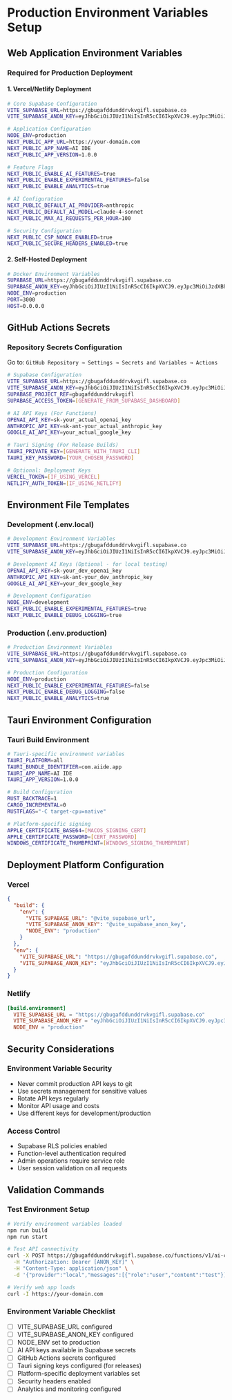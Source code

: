 # Production Environment Variables Setup

## Web Application Environment Variables

### Required for Production Deployment

#### 1. Vercel/Netlify Deployment
```bash
# Core Supabase Configuration
VITE_SUPABASE_URL=https://gbugafddunddrvkvgifl.supabase.co
VITE_SUPABASE_ANON_KEY=eyJhbGciOiJIUzI1NiIsInR5cCI6IkpXVCJ9.eyJpc3MiOiJzdXBhYmFzZSIsInJlZiI6ImdidWdhZmRkdW5kZHJ2a3ZnaWZsIiwicm9sZSI6ImFub24iLCJpYXQiOjE3MjYyMTIyNzgsImV4cCI6MjA0MTc4ODI3OH0.VXxY7Nc6QNJYfX8FU-nJF8nHtjhYX5vPGq8KnVu9X7o

# Application Configuration
NODE_ENV=production
NEXT_PUBLIC_APP_URL=https://your-domain.com
NEXT_PUBLIC_APP_NAME=AI IDE
NEXT_PUBLIC_APP_VERSION=1.0.0

# Feature Flags
NEXT_PUBLIC_ENABLE_AI_FEATURES=true
NEXT_PUBLIC_ENABLE_EXPERIMENTAL_FEATURES=false
NEXT_PUBLIC_ENABLE_ANALYTICS=true

# AI Configuration
NEXT_PUBLIC_DEFAULT_AI_PROVIDER=anthropic
NEXT_PUBLIC_DEFAULT_AI_MODEL=claude-4-sonnet
NEXT_PUBLIC_MAX_AI_REQUESTS_PER_HOUR=100

# Security Configuration
NEXT_PUBLIC_CSP_NONCE_ENABLED=true
NEXT_PUBLIC_SECURE_HEADERS_ENABLED=true
```

#### 2. Self-Hosted Deployment
```bash
# Docker Environment Variables
SUPABASE_URL=https://gbugafddunddrvkvgifl.supabase.co
SUPABASE_ANON_KEY=eyJhbGciOiJIUzI1NiIsInR5cCI6IkpXVCJ9.eyJpc3MiOiJzdXBhYmFzZSIsInJlZiI6ImdidWdhZmRkdW5kZHJ2a3ZnaWZsIiwicm9sZSI6ImFub24iLCJpYXQiOjE3MjYyMTIyNzgsImV4cCI6MjA0MTc4ODI3OH0.VXxY7Nc6QNJYfX8FU-nJF8nHtjhYX5vPGq8KnVu9X7o
NODE_ENV=production
PORT=3000
HOST=0.0.0.0
```

## GitHub Actions Secrets

### Repository Secrets Configuration
Go to: `GitHub Repository → Settings → Secrets and Variables → Actions`

```bash
# Supabase Configuration
VITE_SUPABASE_URL=https://gbugafddunddrvkvgifl.supabase.co
VITE_SUPABASE_ANON_KEY=eyJhbGciOiJIUzI1NiIsInR5cCI6IkpXVCJ9.eyJpc3MiOiJzdXBhYmFzZSIsInJlZiI6ImdidWdhZmRkdW5kZHJ2a3ZnaWZsIiwicm9sZSI6ImFub24iLCJpYXQiOjE3MjYyMTIyNzgsImV4cCI6MjA0MTc4ODI3OH0.VXxY7Nc6QNJYfX8FU-nJF8nHtjhYX5vPGq8KnVu9X7o
SUPABASE_PROJECT_REF=gbugafddunddrvkvgifl
SUPABASE_ACCESS_TOKEN=[GENERATE_FROM_SUPABASE_DASHBOARD]

# AI API Keys (For Functions)
OPENAI_API_KEY=sk-your_actual_openai_key
ANTHROPIC_API_KEY=sk-ant-your_actual_anthropic_key
GOOGLE_AI_API_KEY=your_actual_google_key

# Tauri Signing (For Release Builds)
TAURI_PRIVATE_KEY=[GENERATE_WITH_TAURI_CLI]
TAURI_KEY_PASSWORD=[YOUR_CHOSEN_PASSWORD]

# Optional: Deployment Keys
VERCEL_TOKEN=[IF_USING_VERCEL]
NETLIFY_AUTH_TOKEN=[IF_USING_NETLIFY]
```

## Environment File Templates

### Development (.env.local)
```bash
# Development Environment Variables
VITE_SUPABASE_URL=https://gbugafddunddrvkvgifl.supabase.co
VITE_SUPABASE_ANON_KEY=eyJhbGciOiJIUzI1NiIsInR5cCI6IkpXVCJ9.eyJpc3MiOiJzdXBhYmFzZSIsInJlZiI6ImdidWdhZmRkdW5kZHJ2a3ZnaWZsIiwicm9sZSI6ImFub24iLCJpYXQiOjE3MjYyMTIyNzgsImV4cCI6MjA0MTc4ODI3OH0.VXxY7Nc6QNJYfX8FU-nJF8nHtjhYX5vPGq8KnVu9X7o

# Development AI Keys (Optional - for local testing)
OPENAI_API_KEY=sk-your_dev_openai_key
ANTHROPIC_API_KEY=sk-ant-your_dev_anthropic_key
GOOGLE_AI_API_KEY=your_dev_google_key

# Development Configuration
NODE_ENV=development
NEXT_PUBLIC_ENABLE_EXPERIMENTAL_FEATURES=true
NEXT_PUBLIC_ENABLE_DEBUG_LOGGING=true
```

### Production (.env.production)
```bash
# Production Environment Variables
VITE_SUPABASE_URL=https://gbugafddunddrvkvgifl.supabase.co
VITE_SUPABASE_ANON_KEY=eyJhbGciOiJIUzI1NiIsInR5cCI6IkpXVCJ9.eyJpc3MiOiJzdXBhYmFzZSIsInJlZiI6ImdidWdhZmRkdW5kZHJ2a3ZnaWZsIiwicm9sZSI6ImFub24iLCJpYXQiOjE3MjYyMTIyNzgsImV4cCI6MjA0MTc4ODI3OH0.VXxY7Nc6QNJYfX8FU-nJF8nHtjhYX5vPGq8KnVu9X7o

# Production Configuration
NODE_ENV=production
NEXT_PUBLIC_ENABLE_EXPERIMENTAL_FEATURES=false
NEXT_PUBLIC_ENABLE_DEBUG_LOGGING=false
NEXT_PUBLIC_ENABLE_ANALYTICS=true
```

## Tauri Environment Configuration

### Tauri Build Environment
```bash
# Tauri-specific environment variables
TAURI_PLATFORM=all
TAURI_BUNDLE_IDENTIFIER=com.aiide.app
TAURI_APP_NAME=AI IDE
TAURI_APP_VERSION=1.0.0

# Build Configuration
RUST_BACKTRACE=1
CARGO_INCREMENTAL=0
RUSTFLAGS="-C target-cpu=native"

# Platform-specific signing
APPLE_CERTIFICATE_BASE64=[MACOS_SIGNING_CERT]
APPLE_CERTIFICATE_PASSWORD=[CERT_PASSWORD]
WINDOWS_CERTIFICATE_THUMBPRINT=[WINDOWS_SIGNING_THUMBPRINT]
```

## Deployment Platform Configuration

### Vercel
```json
{
  "build": {
    "env": {
      "VITE_SUPABASE_URL": "@vite_supabase_url",
      "VITE_SUPABASE_ANON_KEY": "@vite_supabase_anon_key",
      "NODE_ENV": "production"
    }
  },
  "env": {
    "VITE_SUPABASE_URL": "https://gbugafddunddrvkvgifl.supabase.co",
    "VITE_SUPABASE_ANON_KEY": "eyJhbGciOiJIUzI1NiIsInR5cCI6IkpXVCJ9.eyJpc3MiOiJzdXBhYmFzZSIsInJlZiI6ImdidWdhZmRkdW5kZHJ2a3ZnaWZsIiwicm9sZSI6ImFub24iLCJpYXQiOjE3MjYyMTIyNzgsImV4cCI6MjA0MTc4ODI3OH0.VXxY7Nc6QNJYfX8FU-nJF8nHtjhYX5vPGq8KnVu9X7o"
  }
}
```

### Netlify
```toml
[build.environment]
  VITE_SUPABASE_URL = "https://gbugafddunddrvkvgifl.supabase.co"
  VITE_SUPABASE_ANON_KEY = "eyJhbGciOiJIUzI1NiIsInR5cCI6IkpXVCJ9.eyJpc3MiOiJzdXBhYmFzZSIsInJlZiI6ImdidWdhZmRkdW5kZHJ2a3ZnaWZsIiwicm9sZSI6ImFub24iLCJpYXQiOjE3MjYyMTIyNzgsImV4cCI6MjA0MTc4ODI3OH0.VXxY7Nc6QNJYfX8FU-nJF8nHtjhYX5vPGq8KnVu9X7o"
  NODE_ENV = "production"
```

## Security Considerations

### Environment Variable Security
- Never commit production API keys to git
- Use secrets management for sensitive values
- Rotate API keys regularly
- Monitor API usage and costs
- Use different keys for development/production

### Access Control
- Supabase RLS policies enabled
- Function-level authentication required
- Admin operations require service role
- User session validation on all requests

## Validation Commands

### Test Environment Setup
```bash
# Verify environment variables loaded
npm run build
npm run start

# Test API connectivity
curl -X POST https://gbugafddunddrvkvgifl.supabase.co/functions/v1/ai-chat \
  -H "Authorization: Bearer [ANON_KEY]" \
  -H "Content-Type: application/json" \
  -d '{"provider":"local","messages":[{"role":"user","content":"test"}]}'

# Verify web app loads
curl -I https://your-domain.com
```

### Environment Variable Checklist
- [ ] VITE_SUPABASE_URL configured
- [ ] VITE_SUPABASE_ANON_KEY configured
- [ ] NODE_ENV set to production
- [ ] AI API keys available in Supabase secrets
- [ ] GitHub Actions secrets configured
- [ ] Tauri signing keys configured (for releases)
- [ ] Platform-specific deployment variables set
- [ ] Security headers enabled
- [ ] Analytics and monitoring configured